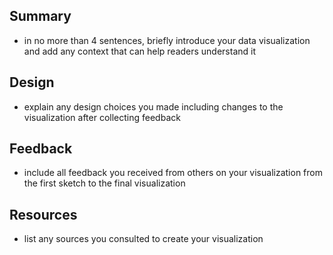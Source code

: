 ## Summary 
- in no more than 4 sentences, briefly introduce your data visualization and add any context that can help readers understand it
## Design
- explain any design choices you made including changes to the visualization after collecting feedback
## Feedback 
- include all feedback you received from others on your visualization from the first sketch to the final visualization
## Resources
- list any sources you consulted to create your visualization
